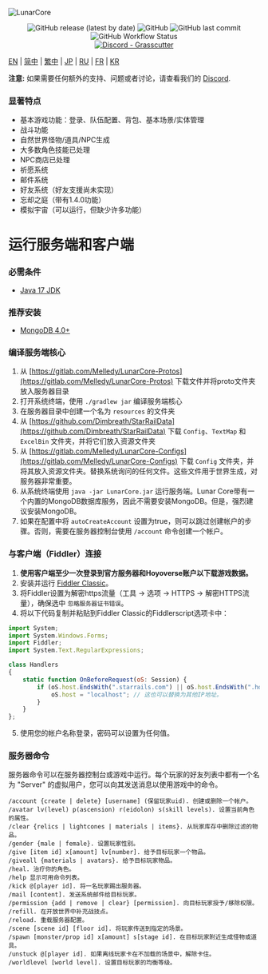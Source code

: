 ![LunarCore](https://socialify.git.ci/Melledy/LunarCore/image?description=1&descriptionEditable=A%20game%20server%20reimplementation%20for%20version%201.5.0%20of%20a%20certain%20turn-based%20anime%20game%20for%20educational%20purposes.%20&font=Inter&forks=1&issues=1&language=1&name=1&owner=1&pulls=1&stargazers=1&theme=Light)
<div align="center"><img alt="GitHub release (latest by date)" src="https://img.shields.io/github/v/release/Melledy/LunarCore?logo=java&style=for-the-badge"> <img alt="GitHub" src="https://img.shields.io/github/license/Melledy/LunarCore?style=for-the-badge"> <img alt="GitHub last commit" src="https://img.shields.io/github/last-commit/Melledy/LunarCore?style=for-the-badge"> <img alt="GitHub Workflow Status" src="https://img.shields.io/github/actions/workflow/status/Melledy/LunarCore/build.yml?branch=development&logo=github&style=for-the-badge"></div>

<div align="center"><a href="https://discord.gg/cfPKJ6N5hw"><img alt="Discord - Grasscutter" src="https://img.shields.io/discord/1163718404067303444?label=Discord&logo=discord&style=for-the-badge"></a></div>

[EN](../README.md) | [简中](README_zh-CN.md) | [繁中](README_zh-TW.md) | [JP](README_ja-JP.md) | [RU](README_ru-RU.md) | [FR](README_fr-FR.md) | [KR](README_ko-KR.md)

**注意:** 如果需要任何额外的支持、问题或者讨论，请查看我们的 [Discord](https://discord.gg/cfPKJ6N5hw).

### 显著特点
- 基本游戏功能：登录、队伍配置、背包、基本场景/实体管理
- 战斗功能
- 自然世界怪物/道具/NPC生成
- 大多数角色技能已处理
- NPC商店已处理
- 祈愿系统
- 邮件系统
- 好友系统（好友支援尚未实现）
- 忘却之庭（带有1.4.0功能）
- 模拟宇宙（可以运行，但缺少许多功能）

# 运行服务端和客户端

### 必需条件
* [Java 17 JDK](https://www.oracle.com/java/technologies/javase/jdk17-archive-downloads.html)

### 推荐安装
* [MongoDB 4.0+](https://www.mongodb.com/try/download/community)

### 编译服务端核心
1. 从 [https://gitlab.com/Melledy/LunarCore-Protos](https://gitlab.com/Melledy/LunarCore-Protos) 下载文件并将proto文件夹放入服务器目录
2. 打开系统终端，使用 `./gradlew jar` 编译服务端核心
3. 在服务器目录中创建一个名为 `resources` 的文件夹
4. 从 [https://github.com/Dimbreath/StarRailData](https://github.com/Dimbreath/StarRailData) 下载 `Config`、`TextMap` 和 `ExcelBin` 文件夹，并将它们放入资源文件夹
5. 从 [https://gitlab.com/Melledy/LunarCore-Configs](https://gitlab.com/Melledy/LunarCore-Configs) 下载 `Config` 文件夹，并将其放入资源文件夹。替换系统询问的任何文件。这些文件用于世界生成，对服务器非常重要。
6. 从系统终端使用 `java -jar LunarCore.jar` 运行服务端。Lunar Core带有一个内置的MongoDB数据库服务，因此不需要安装MongoDB。但是，强烈建议安装MongoDB。
7. 如果在配置中将 `autoCreateAccount` 设置为true，则可以跳过创建帐户的步骤。否则，需要在服务器控制台使用 `/account` 命令创建一个帐户。

### 与客户端（Fiddler）连接
1. **使用客户端至少一次登录到官方服务器和Hoyoverse账户以下载游戏数据。**
2. 安装并运行 [Fiddler Classic](https://www.telerik.com/fiddler)。
3. 将Fiddler设置为解密https流量（工具 -> 选项 -> HTTPS -> 解密HTTPS流量），确保选中 `忽略服务器证书错误`。
4. 将以下代码复制并粘贴到Fiddler Classic的Fiddlerscript选项卡中：

```javascript
import System;
import System.Windows.Forms;
import Fiddler;
import System.Text.RegularExpressions;

class Handlers
{
    static function OnBeforeRequest(oS: Session) {
        if (oS.host.EndsWith(".starrails.com") || oS.host.EndsWith(".hoyoverse.com") || oS.host.EndsWith(".mihoyo.com") || oS.host.EndsWith(".bhsr.com")) {
            oS.host = "localhost"; // 这也可以替换为其他IP地址。
        }
    }
};
```

5. 使用您的帐户名称登录，密码可以设置为任何值。

### 服务器命令
服务器命令可以在服务器控制台或游戏中运行。每个玩家的好友列表中都有一个名为 "Server" 的虚拟用户，您可以向其发送消息以使用游戏中的命令。

```
/account {create | delete} [username] (保留玩家uid). 创建或删除一个帐户。
/avatar lv(level) p(ascension) r(eidolon) s(skill levels). 设置当前角色的属性。
/clear {relics | lightcones | materials | items}. 从玩家库存中删除过滤的物品。
/gender {male | female}. 设置玩家性别。
/give [item id] x[amount] lv[number]. 给予目标玩家一个物品。
/giveall {materials | avatars}. 给予目标玩家物品。
/heal. 治疗你的角色。
/help 显示可用命令列表。
/kick @[player id]. 将一名玩家踢出服务器。
/mail [content]. 发送系统邮件给目标玩家。
/permission {add | remove | clear} [permission]. 向目标玩家授予/移除权限。
/refill. 在开放世界中补充战技点。
/reload. 重载服务器配置。
/scene [scene id] [floor id]. 将玩家传送到指定的场景。
/spawn [monster/prop id] x[amount] s[stage id]. 在目标玩家附近生成怪物或道具。
/unstuck @[player id]. 如果离线玩家卡在不加载的场景中，解除卡住。
/worldlevel [world level]. 设置目标玩家的均衡等级。
```
